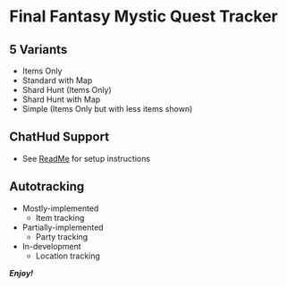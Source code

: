 # Final Fantasy Mystic Quest Tracker

## 5 Variants
- Items Only
- Standard with Map
- Shard Hunt (Items Only)
- Shard Hunt with Map
- Simple (Items Only but with less items shown)

## ChatHud Support
- See [ReadMe](http://github.com/x10power/ffmq_pack_x10power/blob/master/README.md) for setup instructions

## Autotracking
- Mostly-implemented
  - Item tracking
- Partially-implemented
  - Party tracking
- In-development
  - Location tracking

***Enjoy!***
